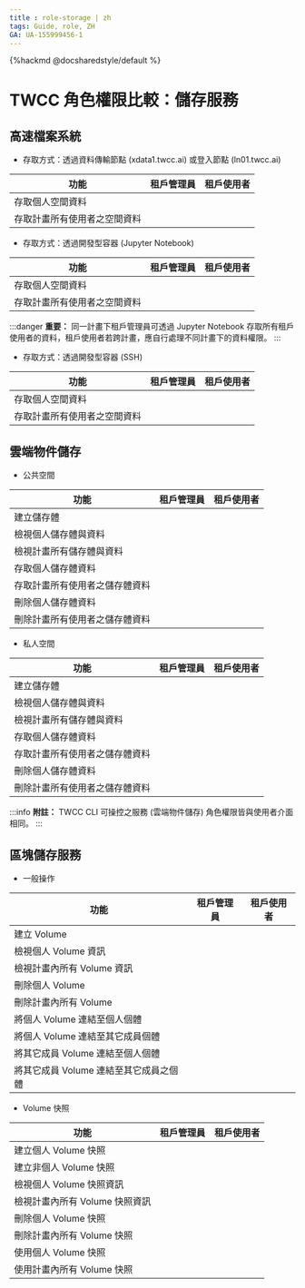 ```yaml
---
title : role-storage | zh
tags: Guide, role, ZH
GA: UA-155999456-1
---
```


{%hackmd @docsharedstyle/default %}

<style>
.fa-times{color:#ADADAD; font-size:25px}
.fa-check{color:#27a5bd; font-size:25px}
</style>


# TWCC 角色權限比較：儲存服務 

## 高速檔案系統

- 存取方式：透過資料傳輸節點 (xdata1.twcc.ai) 或登入節點 (ln01.twcc.ai) 

| 功能 | 租戶管理員 | 租戶使用者 |
| -------- | -------- | -------- |
|存取個人空間資料|<i class="fa fa-check" aria-hidden="true"></i>|<i class="fa fa-check" aria-hidden="true"></i>
|存取計畫所有使用者之空間資料|<i class="fa fa-times" aria-hidden="true"></i>|<i class="fa fa-times" aria-hidden="true"></i>


- 存取方式：透過開發型容器 (Jupyter Notebook)

| 功能 | 租戶管理員 | 租戶使用者 |
| -------- | -------- | -------- |
|存取個人空間資料|<i class="fa fa-check" aria-hidden="true"></i>|<i class="fa fa-check" aria-hidden="true"></i>
|存取計畫所有使用者之空間資料|<i class="fa fa-check" aria-hidden="true"></i>|<i class="fa fa-times" aria-hidden="true"></i>

:::danger
<i class="fa fa-exclamation-triangle fa-20" aria-hidden="true"></i> **重要：**
同一計畫下租戶管理員可透過 Jupyter Notebook 存取所有租戶使用者的資料，租戶使用者若跨計畫，應自行處理不同計畫下的資料權限。
:::

- 存取方式：透過開發型容器 (SSH)

| 功能 | 租戶管理員 | 租戶使用者 |
| -------- | -------- | -------- |
|存取個人空間資料|<i class="fa fa-check" aria-hidden="true"></i>|<i class="fa fa-check" aria-hidden="true"></i>
|存取計畫所有使用者之空間資料|<i class="fa fa-times" aria-hidden="true"></i>|<i class="fa fa-times" aria-hidden="true"></i>


## 雲端物件儲存

- 公共空間

| 功能 | 租戶管理員 | 租戶使用者 |
| -------- | -------- | -------- |
|建立儲存體|<i class="fa fa-check" aria-hidden="true"></i>|<i class="fa fa-check" aria-hidden="true"></i>
|檢視個人儲存體與資料|<i class="fa fa-check" aria-hidden="true"></i>|<i class="fa fa-check" aria-hidden="true"></i>
|檢視計畫所有儲存體與資料|<i class="fa fa-check" aria-hidden="true"></i>|<i class="fa fa-check" aria-hidden="true"></i>
|存取個人儲存體資料|<i class="fa fa-check" aria-hidden="true"></i>|<i class="fa fa-check" aria-hidden="true"></i>
|存取計畫所有使用者之儲存體資料|<i class="fa fa-check" aria-hidden="true"></i>|<i class="fa fa-check" aria-hidden="true"></i>
|刪除個人儲存體資料|<i class="fa fa-check" aria-hidden="true"></i>|<i class="fa fa-check" aria-hidden="true"></i>
|刪除計畫所有使用者之儲存體資料|<i class="fa fa-check" aria-hidden="true"></i>|<i class="fa fa-check" aria-hidden="true"></i>

- 私人空間

| 功能 | 租戶管理員 | 租戶使用者 |
| -------- | -------- | -------- |
|建立儲存體|<i class="fa fa-check" aria-hidden="true"></i>|<i class="fa fa-check" aria-hidden="true"></i>
|檢視個人儲存體與資料|<i class="fa fa-check" aria-hidden="true"></i>|<i class="fa fa-check" aria-hidden="true"></i>
|檢視計畫所有儲存體與資料|<i class="fa fa-times" aria-hidden="true"></i>|<i class="fa fa-times" aria-hidden="true"></i>
|存取個人儲存體資料|<i class="fa fa-check" aria-hidden="true"></i>|<i class="fa fa-check" aria-hidden="true"></i>
|存取計畫所有使用者之儲存體資料|<i class="fa fa-times" aria-hidden="true"></i>|<i class="fa fa-times" aria-hidden="true"></i>
|刪除個人儲存體資料|<i class="fa fa-check" aria-hidden="true"></i>|<i class="fa fa-check" aria-hidden="true"></i>
|刪除計畫所有使用者之儲存體資料|<i class="fa fa-times" aria-hidden="true"></i>|<i class="fa fa-times" aria-hidden="true"></i>


:::info
<i class="fa fa-paperclip fa-20" aria-hidden="true"></i> **附註：**
TWCC CLI 可操控之服務 (雲端物件儲存) 角色權限皆與使用者介面相同。
:::

## 區塊儲存服務

- 一般操作 

| 功能 | 租戶管理員 | 租戶使用者 |
| -------- | -------- | -------- |
|建立 Volume|<i class="fa fa-check" aria-hidden="true"></i>|<i class="fa fa-check" aria-hidden="true"></i>
|檢視個人 Volume 資訊|<i class="fa fa-check" aria-hidden="true"></i>|<i class="fa fa-check" aria-hidden="true"></i>
|檢視計畫內所有 Volume 資訊|<i class="fa fa-check" aria-hidden="true"></i>|<i class="fa fa-times" aria-hidden="true"></i>
|刪除個人 Volume|<i class="fa fa-check" aria-hidden="true"></i>|<i class="fa fa-check" aria-hidden="true"></i>
|刪除計畫內所有 Volume|<i class="fa fa-check" aria-hidden="true"></i>|<i class="fa fa-times" aria-hidden="true"></i>
|將個人 Volume 連結至個人個體|<i class="fa fa-check" aria-hidden="true"></i>|<i class="fa fa-check" aria-hidden="true"></i>
|將個人 Volume 連結至其它成員個體|<i class="fa fa-times" aria-hidden="true"></i>|<i class="fa fa-times" aria-hidden="true"></i>
|將其它成員 Volume 連結至個人個體|<i class="fa fa-check" aria-hidden="true"></i>|<i class="fa fa-times" aria-hidden="true"></i>
|將其它成員 Volume 連結至其它成員之個體|<i class="fa fa-times" aria-hidden="true"></i>|<i class="fa fa-times" aria-hidden="true"></i>


- Volume 快照

| 功能 | 租戶管理員 | 租戶使用者 |
| -------- | -------- | -------- |
|建立個人 Volume 快照|<i class="fa fa-check" aria-hidden="true"></i>|<i class="fa fa-check" aria-hidden="true"></i>
|建立非個人 Volume 快照|<i class="fa fa-check" aria-hidden="true"></i>|<i class="fa fa-check" aria-hidden="true"></i>
|檢視個人 Volume 快照資訊|<i class="fa fa-check" aria-hidden="true"></i>|<i class="fa fa-check" aria-hidden="true"></i>
|檢視計畫內所有 Volume 快照資訊|<i class="fa fa-check" aria-hidden="true"></i>|<i class="fa fa-times" aria-hidden="true"></i>
|刪除個人 Volume 快照|<i class="fa fa-check" aria-hidden="true"></i>|<i class="fa fa-check" aria-hidden="true"></i>
|刪除計畫內所有 Volume 快照|<i class="fa fa-check" aria-hidden="true"></i>|<i class="fa fa-times" aria-hidden="true"></i>
|使用個人 Volume 快照|<i class="fa fa-check" aria-hidden="true"></i>|<i class="fa fa-check" aria-hidden="true"></i>
|使用計畫內所有 Volume 快照|<i class="fa fa-check" aria-hidden="true"></i>|<i class="fa fa-times" aria-hidden="true"></i>

